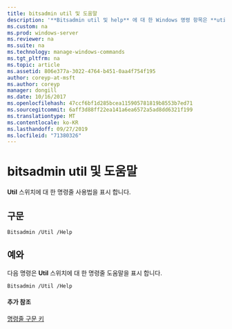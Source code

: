 ```yaml
---
title: bitsadmin util 및 도움말
description: '**Bitsadmin util 및 help** 에 대 한 Windows 명령 항목은 **util** 스위치에 대 한 명령줄 사용법을 표시 합니다.'
ms.custom: na
ms.prod: windows-server
ms.reviewer: na
ms.suite: na
ms.technology: manage-windows-commands
ms.tgt_pltfrm: na
ms.topic: article
ms.assetid: 806e377a-3022-4764-b451-0aa4f754f195
author: coreyp-at-msft
ms.author: coreyp
manager: dongill
ms.date: 10/16/2017
ms.openlocfilehash: 47ccf6bf1d285bcea115905781819b8553b7ed71
ms.sourcegitcommit: 6aff3d88ff22ea141a6ea6572a5ad8dd6321f199
ms.translationtype: MT
ms.contentlocale: ko-KR
ms.lasthandoff: 09/27/2019
ms.locfileid: "71380326"
---
```

# <a name="bitsadmin-util-and-help"></a>bitsadmin util 및 도움말



**Util** 스위치에 대 한 명령줄 사용법을 표시 합니다.

## <a name="syntax"></a>구문

```
Bitsadmin /Util /Help 
```

## <a name="BKMK_examples"></a>예와

다음 명령은 **Util** 스위치에 대 한 명령줄 도움말을 표시 합니다.
```
Bitsadmin /Util /Help
```

#### <a name="additional-references"></a>추가 참조

[명령줄 구문 키](command-line-syntax-key.md)